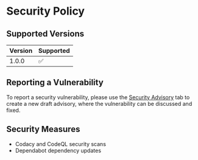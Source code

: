 # Security Policy

## Supported Versions

| Version | Supported          |
| ------- | ------------------ |
| 1.0.0   | :white_check_mark: |

## Reporting a Vulnerability

To report a security vulnerability, please use the [Security Advisory](https://github.com/SoftwareCats/Roulette/security/advisories/new)
tab to create a new draft advisory, where the vulnerability can be discussed and fixed.

## Security Measures

- Codacy and CodeQL security scans
- Dependabot dependency updates
